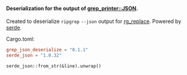 #### Deserialization for the output of [grep_printer::JSON](https://docs.rs/grep-printer/0.1.1/grep_printer/struct.JSON.html).
Created to deserialize `ripgrep` `--json` output for [rg_replace](https://github.com/Avi-D-coder/rg_replace).
Powered by [serde](https://serde.rs/).

Cargo.toml:
```toml
grep_json_deserialize = "0.1.1"
serde_json = "1.0.32"
```
```
serde_json::from_str(&line).unwrap()
```

